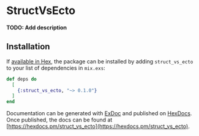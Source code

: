 # StructVsEcto

**TODO: Add description**

## Installation

If [available in Hex](https://hex.pm/docs/publish), the package can be installed
by adding `struct_vs_ecto` to your list of dependencies in `mix.exs`:

```elixir
def deps do
  [
    {:struct_vs_ecto, "~> 0.1.0"}
  ]
end
```

Documentation can be generated with [ExDoc](https://github.com/elixir-lang/ex_doc)
and published on [HexDocs](https://hexdocs.pm). Once published, the docs can
be found at [https://hexdocs.pm/struct_vs_ecto](https://hexdocs.pm/struct_vs_ecto).

